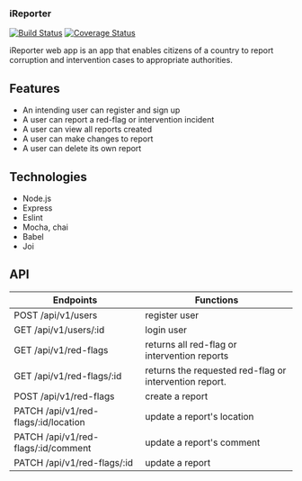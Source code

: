 ### iReporter
[![Build Status](https://travis-ci.org/chekwas88/iReporter.svg?branch=develop)](https://travis-ci.org/chekwas88/iReporter)
[![Coverage Status](https://coveralls.io/repos/github/chekwas88/iReporter/badge.svg?branch=develop)](https://coveralls.io/github/chekwas88/iReporter?branch=develop)

iReporter web app is an app that enables citizens of a country to report corruption and intervention cases to appropriate authorities.

## Features
- An intending user can register and sign up
- A user can report a red-flag or intervention incident
- A user can view all reports created
- A user can make changes to report
- A user can delete its own report



## Technologies

- Node.js
- Express
- Eslint
- Mocha, chai
- Babel
- Joi

## API 
|Endpoints                                 |  Functions                                              |
|------------------------------------------|---------------------------------------------------------|
| POST  /api/v1/users                      | register user                                           |
| GET   /api/v1/users/:id                  | login user                                              |
| GET   /api/v1/red-flags                  | returns all red-flag or intervention reports            |
| GET   /api/v1/red-flags/:id              | returns the requested red-flag or intervention report.  |
| POST  /api/v1/red-flags                  | create a report                                         |
| PATCH /api/v1/red-flags/:id/location     | update a report's location                              |
| PATCH /api/v1/red-flags/:id/comment      | update a report's comment                               |
| PATCH /api/v1/red-flags/:id              | update a report
